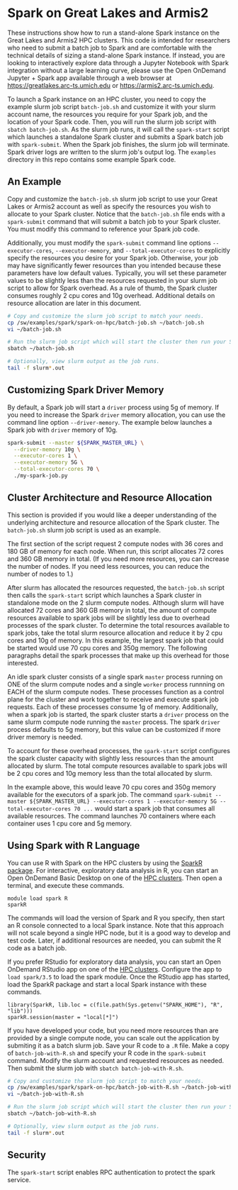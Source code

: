 # Spark on Great Lakes and Armis2

These instructions show how to run a stand-alone Spark instance on the Great Lakes and Armis2 HPC clusters. This code is intended for researchers who need to submit a batch job to Spark and are comfortable with the technical details of sizing a stand-alone Spark instance. If instead, you are looking to interactively explore data through a Jupyter Notebook with Spark integration without a large learning curve, please use the Open OnDemand Jupyter + Spark app available through a web browser at https://greatlakes.arc-ts.umich.edu or https://armis2.arc-ts.umich.edu.

To launch a Spark instance on an HPC cluster, you need to copy the example slurm job script `batch-job.sh` and customize it with your slurm account name, the resources you require for your Spark job, and the location of your Spark code. Then, you will run the slurm job script with `sbatch batch-job.sh`. As the slurm job runs, it will call the `spark-start` script which launches a standalone Spark cluster and submits a Spark batch job with `spark-submit`. When the Spark job finishes, the slurm job will terminate. Spark driver logs are written to the slurm job's output log. The `examples` directory in this repo contains some example Spark code.

## An Example

Copy and customize the `batch-job.sh` slurm job script to use your Great Lakes or Armis2 account as well as specify the resources you wish to allocate to your Spark cluster. Notice that the `batch-job.sh` file ends with a `spark-submit` command that will submit a batch job to your Spark cluster. You must modify this command to reference your Spark job code.

Additionally, you must modify the `spark-submit` command line options `--executor-cores`, `--executor-memory`, and `--total-executor-cores` to explicitly specify the resources you desire for your Spark job. Otherwise, your job may have significantly fewer resources than you intended because these parameters have low default values. Typically, you will set these parameter values to be slightly less than the resources requested in your slurm job script to allow for Spark overhead. As a rule of thumb, the Spark cluster consumes roughly 2 cpu cores and 10g overhead. Additional details on resource allocation are later in this document.

```bash
# Copy and customize the slurm job script to match your needs.
cp /sw/examples/spark/spark-on-hpc/batch-job.sh ~/batch-job.sh
vi ~/batch-job.sh

# Run the slurm job script which will start the cluster then run your Spark job.
sbatch ~/batch-job.sh

# Optionally, view slurm output as the job runs.
tail -f slurm*.out
```

## Customizing Spark Driver Memory

By default, a Spark job will start a `driver` process using 5g of memory. If you need to increase the Spark `driver` memory allocation, you can use the command line option `--driver-memory`. The example below launches a Spark job with `driver` memory of 10g.

```bash
spark-submit --master ${SPARK_MASTER_URL} \
  --driver-memory 10g \
  --executor-cores 1 \
  --executor-memory 5G \
  --total-executor-cores 70 \
  ./my-spark-job.py
```

## Cluster Architecture and Resource Allocation

This section is provided if you would like a deeper understanding of the underlying architecture and resource allocation of the Spark cluster. The `batch-job.sh` slurm job script is used as an example.

The first section of the script request 2 compute nodes with 36 cores and 180 GB of memory for each node. When run, this script allocates 72 cores and 360 GB memory in total. (If you need more resources, you can increase the number of nodes. If you need less resources, you can reduce the number of nodes to 1.)

After slurm has allocated the resources requested, the `batch-job.sh` script then calls the `spark-start` script which launches a Spark cluster in standalone mode on the 2 slurm compute nodes. Although slurm will have allocated 72 cores and 360 GB memory in total, the amount of compute resources available to spark jobs will be slightly less due to overhead processes of the spark cluster. To determine the total resources available to spark jobs, take the total slurm resource allocation and reduce it by 2 cpu cores and 10g of memory. In this example, the largest spark job that could be started would use 70 cpu cores and 350g memory. The following paragraphs detail the spark processes that make up this overhead for those interested.

An idle spark cluster consists of a single spark `master` process running on ONE of the slurm compute nodes and a single `worker` process runnning on EACH of the slurm compute nodes. These processes function as a control plane for the cluster and work together to receive and execute spark job requests. Each of these processes consume 1g of memory. Additionally, when a spark job is started, the spark cluster starts a `driver` process on the same slurm compute node running the `master` process. The spark `driver` process defaults to 5g memory, but this value can be customized if more driver memory is needed.

To account for these overhead processes, the `spark-start` script configures the spark cluster capacity with slightly less resources than the amount allocated by slurm. The total compute resources available to spark jobs will be 2 cpu cores and 10g memory less than the total allocated by slurm.

In the example above, this would leave 70 cpu cores and 350g memory available for the executors of a spark job. The command `spark-submit --master ${SPARK_MASTER_URL} --executor-cores 1 --executor-memory 5G --total-executor-cores 70 ...` would start a spark job that consumes all available resources. The command launches 70 containers where each container uses 1 cpu core and 5g memory.

## Using Spark with R Language

You can use R with Spark on the HPC clusters by using the [SparkR package](https://spark.apache.org/docs/latest/sparkr.html). For interactive, exploratory data analysis in R, you can start an Open OnDemand Basic Desktop on one of the [HPC clusters](https://greatlakes.arc-ts.umich.edu/). Then open a terminal, and execute these commands.

```
module load spark R
sparkR
```

The commands will load the version of Spark and R you specify, then start an R console connected to a local Spark instance. Note that this approach will not scale beyond a single HPC node, but it is a good way to develop and test code. Later, if additional resources are needed, you can submit the R code as a batch job.

If you prefer RStudio for exploratory data analysis, you can start an Open OnDemand RStudio app on one of the [HPC clusters](https://greatlakes.arc-ts.umich.edu/). Configure the app to `load spark/3.5` to load the spark module. Once the RStudio app has started, load the SparkR package and start a local Spark instance with these commands.

```
library(SparkR, lib.loc = c(file.path(Sys.getenv("SPARK_HOME"), "R", "lib")))
sparkR.session(master = "local[*]")
```

If you have developed your code, but you need more resources than are provided by a single compute node, you can scale out the application by submiting it as a batch slurm job. Save your R code to a `.R` file. Make a copy of `batch-job-with-R.sh` and specify your R code in the `spark-submit` command. Modify the slurm account and requested resources as needed. Then submit the slurm job with `sbatch batch-job-with-R.sh`.

```bash
# Copy and customize the slurm job script to match your needs.
cp /sw/examples/spark/spark-on-hpc/batch-job-with-R.sh ~/batch-job-with-R.sh
vi ~/batch-job-with-R.sh

# Run the slurm job script which will start the cluster then run your Spark job.
sbatch ~/batch-job-with-R.sh

# Optionally, view slurm output as the job runs.
tail -f slurm*.out
```

## Security

The `spark-start` script enables RPC authentication to protect the spark service.
